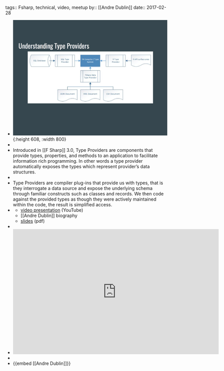 tags:: Fsharp, technical, video, meetup
by:: [[Andre Dublin]] 
date:: 2017-02-28

- ![Fsharp Type Providers](../assets/FsharpTypeProviders.jpg){:height 608, :width 800}
-
- Introduced in [[F Sharp]] 3.0, Type Providers are components that provide types, properties, and methods to an application to facilitate information rich programming.  In other words a type provider automatically exposes the types which represent provider’s data structures.
-
- Type Providers are compiler plug-ins that provide us with types, that is they interrogate a data source and expose the underlying schema through familiar constructs such as classes and records.  We then code against the provided types as though they were actively maintained within the code, the result is simplified access.
- * [video presentation](https://www.youtube.com/watch?v=QewXSlSFiHE) (YouTube)
  * [[Andre Dublin]] biography
  * [slides](../assets/FsharpTypeProviders.pdf) (pdf)
-
- <iframe id="ytplayer" type="text/html" width="640" height="390"
    src="https://www.youtube.com/embed/QewXSlSFiHE?autoplay=0&origin=http://functional.sc"  frameborder="0"></iframe>
-
- {{embed [[Andre Dublin]]}}